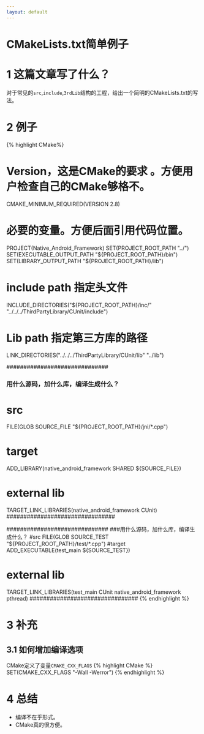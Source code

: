 ```yaml
---
layout: default
---
```


CMakeLists.txt简单例子
======================

1 这篇文章写了什么？
==================
对于常见的`src`,`include`,`3rdLib`结构的工程，给出一个简明的CMakeLists.txt的写法。


2 例子
===================
{% highlight CMake%}
# Version，这是CMake的要求 。方便用户检查自己的CMake够格不。
CMAKE_MINIMUM_REQUIRED(VERSION 2.8)

# 必要的变量。方便后面引用代码位置。
PROJECT(Native_Android_Framework)
SET(PROJECT_ROOT_PATH "../")
SET(EXECUTABLE_OUTPUT_PATH "${PROJECT_ROOT_PATH}/bin")
SET(LIBRARY_OUTPUT_PATH "${PROJECT_ROOT_PATH}/lib")

# include path 指定头文件
INCLUDE_DIRECTORIES("${PROJECT_ROOT_PATH}/inc/" "../../../ThirdPartyLibrary/CUnit/include")

# Lib path 指定第三方库的路径
LINK_DIRECTORIES("../../../ThirdPartyLibrary/CUnit/lib" "../lib")

##############################
### 用什么源码，加什么库，编译生成什么？
# src
FILE(GLOB SOURCE_FILE "${PROJECT_ROOT_PATH}/jni/*.cpp")
# target
ADD_LIBRARY(native_android_framework SHARED ${SOURCE_FILE})
# external lib
TARGET_LINK_LIBRARIES(native_android_framework CUnit)
################################


##############################
###用什么源码，加什么库，编译生成什么？
#src
FILE(GLOB SOURCE_TEST "${PROJECT_ROOT_PATH}/test/*.cpp")
#target
ADD_EXECUTABLE(test_main ${SOURCE_TEST})
# external lib
TARGET_LINK_LIBRARIES(test_main CUnit native_android_framework pthread)
################################
{% endhighlight %}

3 补充
====

3.1 如何增加编译选项
-----------------
CMake定义了变量`CMAKE_CXX_FLAGS`
{% highlight CMake %}
SET(CMAKE_CXX_FLAGS "-Wall -Werror")
{% endhighlight %}

4 总结
======
- 编译不在乎形式。
- CMake真的很方便。
